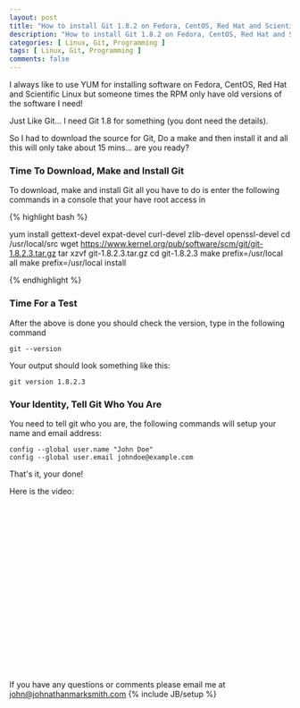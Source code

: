 ```yaml
---
layout: post
title: "How to install Git 1.8.2 on Fedora, CentOS, Red Hat and Scientific Linux"
description: "How to install Git 1.8.2 on Fedora, CentOS, Red Hat and Scientific Linux"
categories: [ Linux, Git, Programming ]
tags: [ Linux, Git, Programming ]
comments: false
---
```

I always like to use YUM for installing software on Fedora, CentOS, Red Hat and Scientific Linux but someone times the RPM only have old versions of the software I need!

Just Like Git... I need Git 1.8 for something (you dont need the details).  

So I had to download the source for Git, Do a make and then install it and all this will only take about 15 mins... are you ready?

### Time To Download, Make and Install Git

To download, make and install Git all you have to do is enter the following commands in a console that your have root access in

{% highlight bash %}

yum install gettext-devel expat-devel curl-devel zlib-devel openssl-devel
cd /usr/local/src
wget https://www.kernel.org/pub/software/scm/git/git-1.8.2.3.tar.gz
tar xzvf git-1.8.2.3.tar.gz
cd git-1.8.2.3
make prefix=/usr/local all
make prefix=/usr/local install

{% endhighlight %}


### Time For a Test

After the above is done you should check the version, type in the following command

    git --version

Your output should look something like this:

    git version 1.8.2.3

### Your Identity, Tell Git Who You Are

You need to tell git who you are, the following commands will setup your name and email address:

    config --global user.name "John Doe"
    config --global user.email johndoe@example.com

That's it, your done!

Here is the video:
<object width="560" height="315"><param name="movie" value="http://www.youtube.com/v/oxI5vzil840?version=3&amp;hl=en_US"></param><param name="allowFullScreen" value="true"></param><param name="allowscriptaccess" value="always"></param><embed src="http://www.youtube.com/v/oxI5vzil840?version=3&amp;hl=en_US" type="application/x-shockwave-flash" width="560" height="315" allowscriptaccess="always" allowfullscreen="true"></embed></object>



If you have any questions or comments please email me at <a href="mailto:john@johnathanmarksmith.com">john@johnathanmarksmith.com</a>
{% include JB/setup %}
